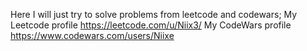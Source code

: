 Here I will just try to solve problems from leetcode and codewars;
My Leetcode profile https://leetcode.com/u/Niix3/
My CodeWars profile https://www.codewars.com/users/Niixe
